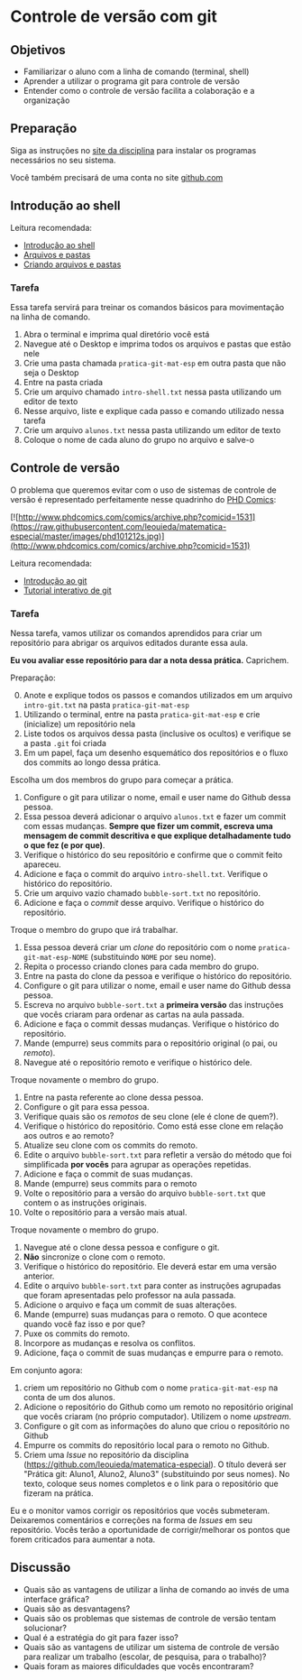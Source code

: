 # Controle de versão com git

## Objetivos

* Familiarizar o aluno com a linha de comando (terminal, shell)
* Aprender a utilizar o programa git para controle de versão
* Entender como o controle de versão facilita a colaboração e a organização

## Preparação

Siga as instruções no [site da
disciplina](http://www.leouieda.com/matematica-especial/) para instalar os
programas necessários no seu sistema.

Você também precisará de uma conta no site [github.com](https://github.com/)

## Introdução ao shell

Leitura recomendada:

* [Introdução ao shell](http://swcarpentry.github.io/shell-novice/00-intro.html)
* [Arquivos e pastas](http://swcarpentry.github.io/shell-novice/01-filedir.html)
* [Criando arquivos e pastas](http://swcarpentry.github.io/shell-novice/02-create.html)

### Tarefa

Essa tarefa servirá para treinar os comandos básicos para movimentação na linha
de comando.

1. Abra o terminal e imprima qual diretório você está
2. Navegue até o Desktop e imprima todos os arquivos e pastas que estão nele
3. Crie uma pasta chamada `pratica-git-mat-esp` em outra pasta que não seja o
   Desktop
4. Entre na pasta criada
5. Crie um arquivo chamado `intro-shell.txt` nessa pasta utilizando um editor
   de texto
6. Nesse arquivo, liste e explique cada passo e comando utilizado nessa tarefa
7. Crie um arquivo `alunos.txt` nessa pasta utilizando um editor de texto
8. Coloque o nome de cada aluno do grupo no arquivo e salve-o

## Controle de versão

O problema que queremos evitar com o uso de sistemas de controle de versão é
representado perfeitamente nesse quadrinho do
[PHD Comics](http://phdcomics.com/comics.php):

[![http://www.phdcomics.com/comics/archive.php?comicid=1531](https://raw.githubusercontent.com/leouieda/matematica-especial/master/images/phd101212s.jpg)](http://www.phdcomics.com/comics/archive.php?comicid=1531)

Leitura recomendada:

* [Introdução ao git](http://swcarpentry.github.io/git-novice/)
* [Tutorial interativo de git](https://try.github.io/levels/1/challenges/1)

### Tarefa

Nessa tarefa, vamos utilizar os comandos aprendidos para criar um repositório
para abrigar os arquivos editados durante essa aula.

**Eu vou avaliar esse repositório para dar a nota dessa prática.** Caprichem.

Preparação:

0. Anote e explique todos os passos e comandos utilizados em um arquivo
   `intro-git.txt` na pasta `pratica-git-mat-esp`
1. Utilizando o terminal, entre na pasta `pratica-git-mat-esp` e crie
   (inicialize) um repositório nela
2. Liste todos os arquivos dessa pasta (inclusive os ocultos) e verifique se a
   pasta `.git` foi criada
3. Em um papel, faça um desenho esquemático dos repositórios e o fluxo dos
   commits ao longo dessa prática.

Escolha um dos membros do grupo para começar a prática.

1. Configure o git para utilizar o nome, email e user name do Github dessa
   pessoa.
2. Essa pessoa deverá adicionar o arquivo `alunos.txt` e fazer um commit com
   essas mudanças. **Sempre que fizer um commit,
   escreva uma mensagem de commit descritiva e que explique detalhadamente tudo
   o que fez (e por que)**.
3. Verifique o histórico do seu repositório e confirme que o commit feito
   apareceu.
4. Adicione e faça o commit do arquivo `intro-shell.txt`. Verifique o histórico
   do repositório.
4. Crie um arquivo vazio chamado `bubble-sort.txt` no
   repositório.
5. Adicione e faça o *commit* desse arquivo. Verifique o histórico do
   repositório.

Troque o membro do grupo que irá trabalhar.

1. Essa pessoa deverá criar um *clone* do repositório com o nome
   `pratica-git-mat-esp-NOME` (substituindo `NOME` por seu nome).
2. Repita o processo criando clones para cada membro do grupo.
3. Entre na pasta do clone da pessoa e verifique o histórico do repositório.
2. Configure o git para utilizar o nome, email e user name do Github dessa
   pessoa.
6. Escreva no arquivo `bubble-sort.txt` a **primeira versão** das instruções
   que vocês criaram para ordenar as cartas na aula passada.
7. Adicione e faça o commit dessas mudanças. Verifique o histórico do
   repositório.
8. Mande (empurre) seus commits para o repositório original (o pai, ou
   *remoto*).
9. Navegue até o repositório remoto e verifique o histórico dele.

Troque novamente o membro do grupo.

1. Entre na pasta referente ao clone dessa pessoa.
2. Configure o git para essa pessoa.
3. Verifique quais são os *remotos* de seu clone (ele é clone de quem?).
3. Verifique o histórico do repositório. Como está esse clone em relação aos
   outros e ao remoto?
4. Atualize seu clone com os commits do remoto.
5. Edite o arquivo `bubble-sort.txt` para refletir a versão do método que foi
   simplificada **por vocês** para agrupar as operações repetidas.
6. Adicione e faça o commit de suas mudanças.
7. Mande (empurre) seus commits para o remoto
8. Volte o repositório para a versão do arquivo `bubble-sort.txt` que contem o
   as instruções originais.
9. Volte o repositório para a versão mais atual.

Troque novamente o membro do grupo.

1. Navegue até o clone dessa pessoa e configure o git.
2. **Não** sincronize o clone com o remoto.
3. Verifique o histórico do repositório. Ele deverá estar em uma versão
   anterior.
4. Edite o arquivo `bubble-sort.txt` para conter as instruções agrupadas que
   foram apresentadas pelo professor na aula passada.
5. Adicione o arquivo e faça um commit de suas alterações.
6. Mande (empurre) suas mudanças para o remoto. O que acontece quando você
   faz isso e por que?
7. Puxe os commits do remoto.
8. Incorpore as mudanças e resolva os conflitos.
9. Adicione, faça o commit de suas mudanças e empurre para o remoto.

Em conjunto agora:

1. criem um repositório no Github com o nome `pratica-git-mat-esp` na conta de
   um dos alunos.
2. Adicione o repositório do Github como um remoto no repositório original que
   vocês criaram (no próprio computador). Utilizem o nome *upstream*.
3. Configure o git com as informações do aluno que criou o repositório no
   Github
4. Empurre os commits do repositório local para o remoto no Github.
5. Criem uma *Issue*  no repositório da disciplina
   (https://github.com/leouieda/matematica-especial). O título deverá ser
   "Prática git: Aluno1, Aluno2, Aluno3" (substituindo por seus nomes). No
   texto, coloque seus nomes completos e o link para o repositório que fizeram na
   prática.

Eu e o monitor vamos corrigir os repositórios que vocês submeteram. Deixaremos
comentários e correções na forma de *Issues* em seu repositório. Vocês terão a
oportunidade de corrigir/melhorar os pontos que forem criticados para aumentar
a nota.

## Discussão

* Quais são as vantagens de utilizar a linha de comando ao invés de uma
  interface gráfica?
* Quais são as desvantagens?
* Quais são os problemas que sistemas de controle de versão tentam solucionar?
* Qual é a estratégia do git para fazer isso?
* Quais são as vantagens de utilizar um sistema de controle de versão para
  realizar um trabalho (escolar, de pesquisa, para o trabalho)?
* Quais foram as maiores dificuldades que vocês encontraram?
